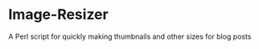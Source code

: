 Image-Resizer
=============

A Perl script for quickly making thumbnails and other sizes for blog posts
